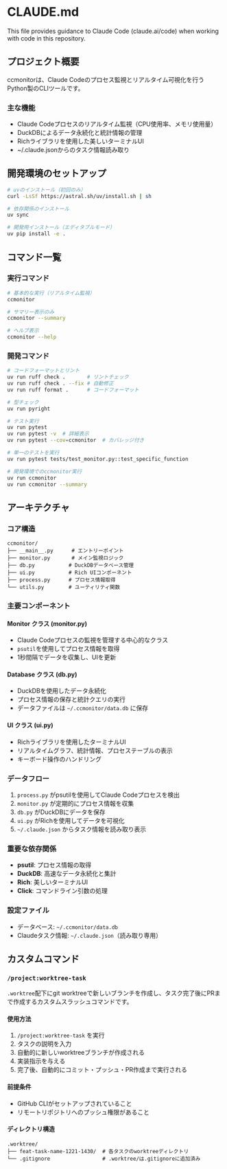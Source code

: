 # CLAUDE.md

This file provides guidance to Claude Code (claude.ai/code) when working with code in this repository.

## プロジェクト概要

ccmonitorは、Claude Codeのプロセス監視とリアルタイム可視化を行うPython製のCLIツールです。

### 主な機能
- Claude Codeプロセスのリアルタイム監視（CPU使用率、メモリ使用量）
- DuckDBによるデータ永続化と統計情報の管理
- Richライブラリを使用した美しいターミナルUI
- ~/.claude.jsonからのタスク情報読み取り

## 開発環境のセットアップ

```bash
# uvのインストール（初回のみ）
curl -LsSf https://astral.sh/uv/install.sh | sh

# 依存関係のインストール
uv sync

# 開発用インストール（エディタブルモード）
uv pip install -e .
```

## コマンド一覧

### 実行コマンド
```bash
# 基本的な実行（リアルタイム監視）
ccmonitor

# サマリー表示のみ
ccmonitor --summary

# ヘルプ表示
ccmonitor --help
```

### 開発コマンド
```bash
# コードフォーマットとリント
uv run ruff check .       # リントチェック
uv run ruff check . --fix # 自動修正
uv run ruff format .      # コードフォーマット

# 型チェック
uv run pyright

# テスト実行
uv run pytest
uv run pytest -v  # 詳細表示
uv run pytest --cov=ccmonitor  # カバレッジ付き

# 単一のテストを実行
uv run pytest tests/test_monitor.py::test_specific_function

# 開発環境でのccmonitor実行
uv run ccmonitor
uv run ccmonitor --summary
```

## アーキテクチャ

### コア構造
```
ccmonitor/
├── __main__.py      # エントリーポイント
├── monitor.py       # メイン監視ロジック
├── db.py           # DuckDBデータベース管理
├── ui.py           # Rich UIコンポーネント
├── process.py      # プロセス情報取得
└── utils.py        # ユーティリティ関数
```

### 主要コンポーネント

#### Monitor クラス (monitor.py)
- Claude Codeプロセスの監視を管理する中心的なクラス
- `psutil`を使用してプロセス情報を取得
- 1秒間隔でデータを収集し、UIを更新

#### Database クラス (db.py)
- DuckDBを使用したデータ永続化
- プロセス情報の保存と統計クエリの実行
- データファイルは `~/.ccmonitor/data.db` に保存

#### UI クラス (ui.py)
- Richライブラリを使用したターミナルUI
- リアルタイムグラフ、統計情報、プロセステーブルの表示
- キーボード操作のハンドリング

### データフロー
1. `process.py` がpsutilを使用してClaude Codeプロセスを検出
2. `monitor.py` が定期的にプロセス情報を収集
3. `db.py` がDuckDBにデータを保存
4. `ui.py` がRichを使用してデータを可視化
5. `~/.claude.json` からタスク情報を読み取り表示

### 重要な依存関係
- **psutil**: プロセス情報の取得
- **DuckDB**: 高速なデータ永続化と集計
- **Rich**: 美しいターミナルUI
- **Click**: コマンドライン引数の処理

### 設定ファイル
- データベース: `~/.ccmonitor/data.db`
- Claudeタスク情報: `~/.claude.json`（読み取り専用）

## カスタムコマンド

### `/project:worktree-task`
`.worktree`配下にgit worktreeで新しいブランチを作成し、タスク完了後にPRまで作成するカスタムスラッシュコマンドです。

#### 使用方法
1. `/project:worktree-task` を実行
2. タスクの説明を入力
3. 自動的に新しいworktreeブランチが作成される
4. 実装指示を与える
5. 完了後、自動的にコミット・プッシュ・PR作成まで実行される

#### 前提条件
- GitHub CLIがセットアップされていること
- リモートリポジトリへのプッシュ権限があること

#### ディレクトリ構造
```
.worktree/
├── feat-task-name-1221-1430/  # 各タスクのworktreeディレクトリ
└── .gitignore                 # .worktree/は.gitignoreに追加済み
```
